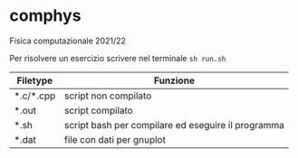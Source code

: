 # comphys
Fisica computazionale 2021/22

Per risolvere un esercizio scrivere nel terminale `sh run.sh`

| Filetype | Funzione |
| -------- | -------- |
| \*.c/\*.cpp | script non compilato |
| \*.out    | script compilato |
| \*.sh     | script bash per compilare ed eseguire il programma |
| \*.dat    | file con dati per gnuplot |
